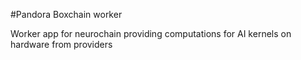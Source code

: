 #Pandora Boxchain worker

Worker app for neurochain providing computations for AI kernels on hardware from providers

